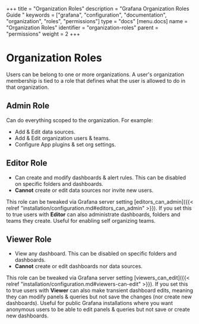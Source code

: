 +++
title = "Organization Roles"
description = "Grafana Organization Roles Guide "
keywords = ["grafana", "configuration", "documentation", "organization", "roles", "permissions"]
type = "docs"
[menu.docs]
name = "Organization Roles"
identifier = "organization-roles"
parent = "permissions"
weight = 2
+++

# Organization Roles

Users can be belong to one or more organizations. A user's organization membership is tied to a role that defines what the user is allowed to do
in that organization.

## Admin Role

Can do everything scoped to the organization. For example:

- Add & Edit data sources.
- Add & Edit organization users & teams.
- Configure App plugins & set org settings.

## Editor Role

- Can create and modify dashboards & alert rules. This can be disabled on specific folders and dashboards.
- **Cannot** create or edit data sources nor invite new users.

This role can be tweaked via Grafana server setting [editors_can_admin]({{< relref "installation/configuration.md#editors_can_admin" >}}). If you set this to true users
with **Editor** can also administrate dashboards, folders and teams they create. Useful for enabling self organizing teams.

## Viewer Role

- View any dashboard. This can be disabled on specific folders and dashboards.
- **Cannot** create or edit dashboards nor data sources.

This role can be tweaked via Grafana server setting [viewers_can_edit]({{< relref "installation/configuration.md#viewers-can-edit" >}}). If you set this to true users
with **Viewer** can also make transient dashboard edits, meaning they can modify panels & queries but not save the changes (nor create new dashboards).
Useful for public Grafana installations where you want anonymous users to be able to edit panels & queries but not save or create new dashboards.
